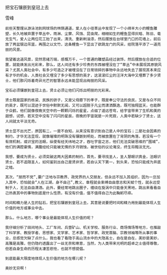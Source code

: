 把宝石镶嵌到皇冠上去

雪峰


    前些天整理从游泳池到网球场的林荫通道，爱人在小径草丛中发现了一个小绵羊大小的鲤鱼雕塑，长久地被弃置于草丛中，雨淋、尘蒙、风蚀、昆虫爬，栩栩如生的鲤鱼显得灰暗、陈旧、毫无生气，爱人让两位花工抬了出来，清洗、重新刷油漆，然后摆放在台球室门口的花墙上，前后放了两盆银边吊篮，再围之以文竹，这条鲤鱼一下显出了欲跳龙门的风采，给院落平添了一道亮丽的风景。

    我望着这道风景，突然思绪万端，感慨万千，一个普通的雕塑品经过装饰，然后摆放在合适的位置，就能焕发出光彩来，那么，这人间还有多少珍贵的东西被埋没在了“草丛”中未展现其原貌风采？尤其人类社会中，有多少可造之才被埋没在了日常琐碎的事物中永远地失去了展现其本来应有才华的机会，人类社会又埋没了多少有思想的英才，这滚滚红尘的汪洋大海中又埋葬了多少贤士，他们那闪烁着奇异光芒的智慧永远未能显现出绚丽的风采。

    宝石必须镶嵌到皇冠上去，贤士必须让他们闪烁出明丽的光彩来。

    贤士既是国家的栋梁、民族的骄子，又是父母膝下的孝子，既是奉公守法的良民，又是与众不同的英才，既可以混迹于世俗中默默无闻，又可以超脱于凡尘而潇洒飘逸，既可独翔蓝天，也能群于众鹤，他们就像夜晚天空中的一颗颗闪烁的星星，点缀了遥远苍穹，给宇宙带来了生机和美的遐想，试想，若天空中没有了闪闪的星辰，夜晚的宇宙就是一片死寂，人类中若缺少了贤士，这人间就太平淡无奇。

    贤士显不出光芒，原因有二，一是不自知，从来没有意识到自己是人中的宝石；二是社会因素的制约，才华无法显现，就像璀璨的明珠没有镶嵌到明处，而被放置在了背阴的角落，若没有一个有效机制，或识宝的法眼，纵使有经天纬地之才，吞吐宇宙之志，他们无法突破思维的“围城”，他们的满腔豪情，满腹经纶只能被无情的岁月销蚀，被世俗的议论淹没，终生将黯淡无光。

    我想，要成为贤士，必须突破这两大因素的制约，首先，要寻找圣人，圣人慧眼识真金，法眼识贤士，若不追随圣人，如何鉴别出自己是贤非贤，若自认天下第一，到头来，恐怕只能成为井底之蛙。

    其次，“朋而不党”,要广泛地与宗教界、政党界的人交朋友，但永远不加入其组织，因为一旦加入其中，恐怕就会“人在江湖，身不由己”,教义、章程就会束缚自由意志和天赋个性，就永远受制于人，无法自由潇洒。此外，要经常地跳出圈子，缠绕在旋涡中只能昏天黑地，跳出来看看自己热衷其中的事物到底是什么性质，有没有价值，值不值得自己为此鞠躬尽瘁。

    时间和精力是人生的钻石，把宝石镶嵌到皇冠上去，其意是说要把时间和精力用到最能体现人生价值的地方或事业中去。

    那么，什么地方，哪个事业是最能体现人生价值的呢？

    我仔细分析了田间地头、工厂车间、兵营矿山、机关学校、服务行业、商场情场等地方，也推敲了科学家、教授学者、思想家、文学家、艺术家、哲学家、政党首脑、宗教领袖等所从事的事业，总感觉欠缺了点什么，我也看了看隐于高山流水中的大隐高士，自在是自在，美妙是美妙，高雅是高雅，但仍隐约透露出了一丝无奈和寒意，当然，为人类带来光明的超卓之士值得尊敬，但若自身生命的历程太凄苦悲怆，也就不想提倡。

    到底能最大限度地体现人生价值的地方在哪儿呢？

    奥妙无穷啊！



